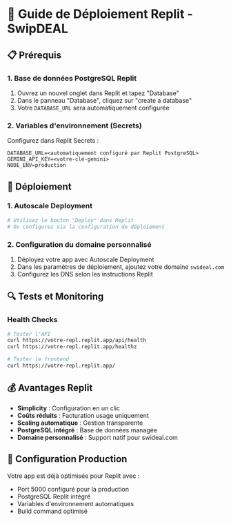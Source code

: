 
# 🚀 Guide de Déploiement Replit - SwipDEAL

## 📋 Prérequis

### 1. Base de données PostgreSQL Replit
1. Ouvrez un nouvel onglet dans Replit et tapez "Database"
2. Dans le panneau "Database", cliquez sur "create a database"
3. Votre `DATABASE_URL` sera automatiquement configurée

### 2. Variables d'environnement (Secrets)
Configurez dans Replit Secrets :
```
DATABASE_URL=<automatiquement configuré par Replit PostgreSQL>
GEMINI_API_KEY=<votre-clé-gemini>
NODE_ENV=production
```

## 🚀 Déploiement

### 1. Autoscale Deployment
```bash
# Utilisez le bouton "Deploy" dans Replit
# Ou configurez via la configuration de déploiement
```

### 2. Configuration du domaine personnalisé
1. Déployez votre app avec Autoscale Deployment
2. Dans les paramètres de déploiement, ajoutez votre domaine `swideal.com`
3. Configurez les DNS selon les instructions Replit

## 🔍 Tests et Monitoring

### Health Checks
```bash
# Tester l'API
curl https://votre-repl.replit.app/api/health
curl https://votre-repl.replit.app/healthz

# Tester le frontend
curl https://votre-repl.replit.app/
```

## 💰 Avantages Replit

- **Simplicity** : Configuration en un clic
- **Coûts réduits** : Facturation usage uniquement  
- **Scaling automatique** : Gestion transparente
- **PostgreSQL intégré** : Base de données managée
- **Domaine personnalisé** : Support natif pour swideal.com

## 🔧 Configuration Production

Votre app est déjà optimisée pour Replit avec :
- Port 5000 configuré pour la production
- PostgreSQL Replit intégré
- Variables d'environnement automatiques
- Build command optimisé
